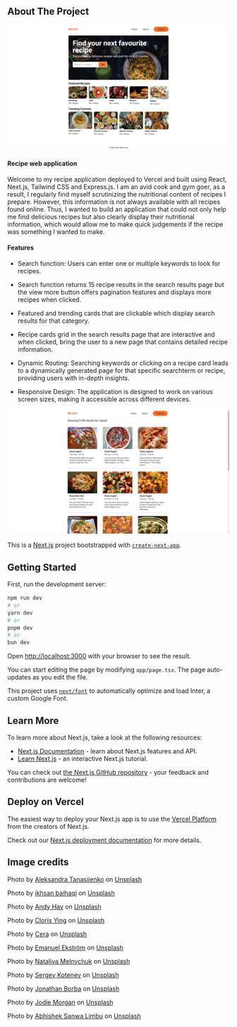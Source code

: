 <!-- ABOUT THE PROJECT -->

## About The Project

![Image of application](/public/desktop_image.jpg)

#### Recipe web application

Welcome to my recipe application deployed to Vercel and built using React, Next.js, Tailwind CSS and Express.js. I am an avid cook and gym goer, as a result, I regularly find myself scrutinizing the nutritional content of recipes I prepare. However, this information is not always available with all recipes found online. Thus, I wanted to build an application that could not only help me find delicious recipes but also clearly display their nutritional information, which would allow me to make quick judgements if the recipe was something I wanted to make.

#### Features

- Search function: Users can enter one or multiple keywords to look for recipes.

- Search function returns 15 recipe results in the search results page but the view more button offers pagination features and displays more recipes when clicked.

- Featured and trending cards that are clickable which display search results for that category.

- Recipe cards grid in the search results page that are interactive and when clicked, bring the user to a new page that contains detailed recipe information.

- Dynamic Routing: Searching keywords or clicking on a recipe card leads to a dynamically generated page for that specific searchterm or recipe, providing users with in-depth insights.

- Responsive Design: The application is designed to work on various screen sizes, making it accessible across different devices.

![Image of application being used](/public/results_image.JPG)

This is a [Next.js](https://nextjs.org/) project bootstrapped with [`create-next-app`](https://github.com/vercel/next.js/tree/canary/packages/create-next-app).

## Getting Started

First, run the development server:

```bash
npm run dev
# or
yarn dev
# or
pnpm dev
# or
bun dev
```

Open [http://localhost:3000](http://localhost:3000) with your browser to see the result.

You can start editing the page by modifying `app/page.tsx`. The page auto-updates as you edit the file.

This project uses [`next/font`](https://nextjs.org/docs/basic-features/font-optimization) to automatically optimize and load Inter, a custom Google Font.

## Learn More

To learn more about Next.js, take a look at the following resources:

- [Next.js Documentation](https://nextjs.org/docs) - learn about Next.js features and API.
- [Learn Next.js](https://nextjs.org/learn) - an interactive Next.js tutorial.

You can check out [the Next.js GitHub repository](https://github.com/vercel/next.js/) - your feedback and contributions are welcome!

## Deploy on Vercel

The easiest way to deploy your Next.js app is to use the [Vercel Platform](https://vercel.com/new?utm_medium=default-template&filter=next.js&utm_source=create-next-app&utm_campaign=create-next-app-readme) from the creators of Next.js.

Check out our [Next.js deployment documentation](https://nextjs.org/docs/deployment) for more details.

## Image credits

Photo by <a href="https://unsplash.com/@tasikola_pl?utm_content=creditCopyText&utm_medium=referral&utm_source=unsplash">Aleksandra Tanasiienko</a> on <a href="https://unsplash.com/photos/pasta-with-sauce-on-white-ceramic-plate-0y6eMd8vevA?utm_content=creditCopyText&utm_medium=referral&utm_source=unsplash">Unsplash</a>

Photo by <a href="https://unsplash.com/@his_and?utm_content=creditCopyText&utm_medium=referral&utm_source=unsplash">ikhsan baihaqi</a> on <a href="https://unsplash.com/photos/pasta-dish-on-brown-ceramic-bowl-4QXE7YQy7eo?utm_content=creditCopyText&utm_medium=referral&utm_source=unsplash">Unsplash</a>

Photo by <a href="https://unsplash.com/@eastcoastkitchen?utm_content=creditCopyText&utm_medium=referral&utm_source=unsplash">Andy Hay</a> on <a href="https://unsplash.com/photos/cooked-food-on-stainless-steel-bowl-ZN-TT10kf4o?utm_content=creditCopyText&utm_medium=referral&utm_source=unsplash">Unsplash</a>

Photo by <a href="https://unsplash.com/@clorisyy?utm_content=creditCopyText&utm_medium=referral&utm_source=unsplash">Cloris Ying</a> on <a href="https://unsplash.com/photos/round-white-ceramic-bowl-with-seafoods-rmdo8r9iGfw?utm_content=creditCopyText&utm_medium=referral&utm_source=unsplash">Unsplash</a>

Photo by <a href="https://unsplash.com/@cerachiuu?utm_content=creditCopyText&utm_medium=referral&utm_source=unsplash">Cera</a> on <a href="https://unsplash.com/photos/sliced-vegetables-on-stainless-steel-cooking-pot-muV_8wy4mzw?utm_content=creditCopyText&utm_medium=referral&utm_source=unsplash">Unsplash</a>

Photo by <a href="https://unsplash.com/@emanuelekstrom?utm_content=creditCopyText&utm_medium=referral&utm_source=unsplash">Emanuel Ekström</a> on <a href="https://unsplash.com/photos/pasta-dish-on-white-ceramic-plate-qxvhDhjFy4o?utm_content=creditCopyText&utm_medium=referral&utm_source=unsplash">Unsplash</a>

Photo by <a href="https://unsplash.com/@natinati?utm_content=creditCopyText&utm_medium=referral&utm_source=unsplash">Nataliya Melnychuk</a> on <a href="https://unsplash.com/photos/waffle-on-white-ceramic-plate-fwmTmFbADCI?utm_content=creditCopyText&utm_medium=referral&utm_source=unsplash">Unsplash</a>

Photo by <a href="https://unsplash.com/@sergeykotenev?utm_content=creditCopyText&utm_medium=referral&utm_source=unsplash">Sergey Kotenev</a> on <a href="https://unsplash.com/photos/a-couple-of-steaks-sitting-on-top-of-a-table-j-17JLHMIpk?utm_content=creditCopyText&utm_medium=referral&utm_source=unsplash">Unsplash</a>

Photo by <a href="https://unsplash.com/@jonathanborba?utm_content=creditCopyText&utm_medium=referral&utm_source=unsplash">Jonathan Borba</a> on <a href="https://unsplash.com/photos/burger-with-fries-8l8Yl2ruUsg?utm_content=creditCopyText&utm_medium=referral&utm_source=unsplash">Unsplash</a>

Photo by <a href="https://unsplash.com/@twoluckyspoons?utm_content=creditCopyText&utm_medium=referral&utm_source=unsplash">Jodie Morgan</a> on <a href="https://unsplash.com/photos/strawberry-slices-AmbMt2PrCAY?utm_content=creditCopyText&utm_medium=referral&utm_source=unsplash">Unsplash</a>

Photo by <a href="https://unsplash.com/@abhishek_sanwa?utm_content=creditCopyText&utm_medium=referral&utm_source=unsplash">Abhishek Sanwa Limbu</a> on <a href="https://unsplash.com/photos/dumpling-dishes-LR559Dcst70?utm_content=creditCopyText&utm_medium=referral&utm_source=unsplash">Unsplash</a>
